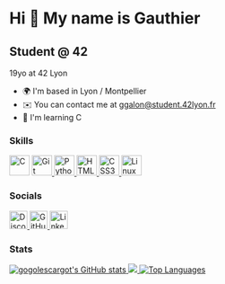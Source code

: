 Hi 👋 My name is Gauthier
=========================

Student @ 42
------------

19yo at 42 Lyon

*   🌍  I'm based in Lyon / Montpellier
*   ✉️  You can contact me at [ggalon@student.42lyon.fr](mailto:ggalon@student.42lyon.fr)
*   🧠  I'm learning C


### Skills 

<p align="left">
	<a href="https://docs.microsoft.com/en-us/cpp/?view=msvc-170" target="_blank" rel="noreferrer">
		<img src="https://raw.githubusercontent.com/danielcranney/readme-generator/main/public/icons/skills/c-colored.svg" width="36" height="36" alt="C" /></a>
	<a href="https://git-scm.com/" target="_blank" rel="noreferrer">
		<img src="https://raw.githubusercontent.com/danielcranney/readme-generator/main/public/icons/skills/git-colored.svg" width="36" height="36" alt="Git" />
	</a>
	<a href="https://www.python.org/" target="_blank" rel="noreferrer">
		<img src="https://raw.githubusercontent.com/danielcranney/readme-generator/main/public/icons/skills/python-colored.svg" width="36" height="36" alt="Python" />
	</a>
	<a href="https://developer.mozilla.org/en-US/docs/Glossary/HTML5" target="_blank" rel="noreferrer">
		<img src="https://raw.githubusercontent.com/danielcranney/readme-generator/main/public/icons/skills/html5-colored.svg" width="36" height="36" alt="HTML5" />
	</a>
	<a href="https://www.w3.org/TR/CSS/#css" target="_blank" rel="noreferrer">
		<img src="https://raw.githubusercontent.com/danielcranney/readme-generator/main/public/icons/skills/css3-colored.svg" width="36" height="36" alt="CSS3" />
	</a>
	<a href="https://www.linux.org" target="_blank" rel="noreferrer">
		<img src="https://raw.githubusercontent.com/danielcranney/readme-generator/main/public/icons/skills/linux-colored.svg" width="36" height="36" alt="Linux" />
	</a>
</p>
                    

### Socials
                  
<p align="left">
	  <a href="https://discord.com/users/385337518880718848" target="_blank" rel="noreferrer">
	    <img src="https://raw.githubusercontent.com/danielcranney/readme-generator/main/public/icons/socials/discord.svg" width="32" height="32" alt="Discord" />
	  </a>
	  <a href="https://www.github.com/gogolescargot" target="_blank" rel="noreferrer">
	    <img src="https://raw.githubusercontent.com/danielcranney/readme-generator/main/public/icons/socials/github.svg" width="32" height="32" alt="GitHub" />
	  </a>
	  <a href="https://www.linkedin.com/in/gauthiergalon" target="_blank" rel="noreferrer">
	    <img src="https://raw.githubusercontent.com/danielcranney/readme-generator/main/public/icons/socials/linkedin.svg" width="32" height="32" alt="LinkedIn" />
	  </a>
</p>



### Stats

<p align="left">
	<a href="http://www.github.com/gogolescargot">
		<img src="https://github-readme-stats.vercel.app/api?username=gogolescargot&show_icons=true&hide=&count_private=true&title_color=f97316&text_color=ffffff&icon_color=f97316&bg_color=0d1117&hide_border=true&show_icons=true" alt="gogolescargot's GitHub stats" />
	</a>
	<a href="http://www.github.com/gogolescargot">
		<img src="https://github-readme-streak-stats.herokuapp.com/?user=gogolescargot&stroke=ffffff&background=0d1117&ring=f97316&fire=f97316&currStreakNum=ffffff&currStreakLabel=f97316&sideNums=ffffff&sideLabels=ffffff&dates=ffffff&hide_border=true" />
	</a>
	<a href="https://github.com/gogolescargot" align="left">
		<img src="https://github-readme-stats.vercel.app/api/top-langs/?username=gogolescargot&langs_count=10&title_color=f97316&text_color=ffffff&icon_color=f97316&bg_color=0d1117&hide_border=true&locale=en&custom_title=Top%20%Languages" alt="Top Languages" />
	</a>
</p>
